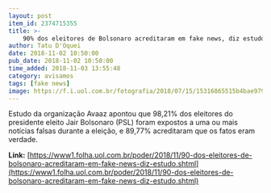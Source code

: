 ```yaml
---
layout: post
item_id: 2374715355
title: >-
    90% dos eleitores de Bolsonaro acreditaram em fake news, diz estudo
author: Tatu D'Oquei
date: 2018-11-02 10:50:00
pub_date: 2018-11-02 10:50:00
time_added: 2018-11-03 13:55:48
category: avisamos
tags: [fake news]
image: https://f.i.uol.com.br/fotografia/2018/07/15/15316865515b4bae979675c_1531686551_3x2_md.jpg
---
```


Estudo da organização Avaaz apontou que 98,21% dos eleitores do presidente eleito Jair Bolsonaro (PSL) foram expostos a uma ou mais notícias falsas durante a eleição, e 89,77% acreditaram que os fatos eram verdade.

**Link:** [https://www1.folha.uol.com.br/poder/2018/11/90-dos-eleitores-de-bolsonaro-acreditaram-em-fake-news-diz-estudo.shtml](https://www1.folha.uol.com.br/poder/2018/11/90-dos-eleitores-de-bolsonaro-acreditaram-em-fake-news-diz-estudo.shtml)

